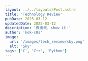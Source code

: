 ```yaml
---
layout: ../../layouts/Post.astro
title: 'Technology Review'
pubDate: 2025-03-12
updatedDate: 2025-03-12
description: '做出来，show it!'
author: 'kok-s0s'
image:
  url: '/images/tech_review/sky.png'
  alt: 'Sky'
tags: ['C', 'C++', 'Python']
---
```

